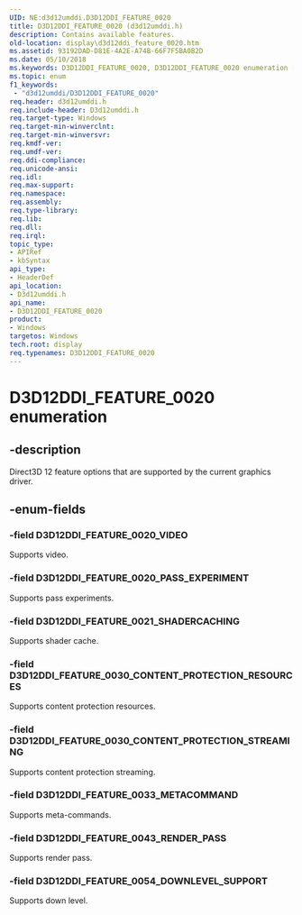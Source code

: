 ```yaml
---
UID: NE:d3d12umddi.D3D12DDI_FEATURE_0020
title: D3D12DDI_FEATURE_0020 (d3d12umddi.h)
description: Contains available features.
old-location: display\d3d12ddi_feature_0020.htm
ms.assetid: 93192DAD-D81E-4A2E-A74B-66F7F5BA0B2D
ms.date: 05/10/2018
ms.keywords: D3D12DDI_FEATURE_0020, D3D12DDI_FEATURE_0020 enumeration [Display Devices], D3D12DDI_FEATURE_0020_VIDEO, d3d12umddi/D3D12DDI_FEATURE_0020, d3d12umddi/D3D12DDI_FEATURE_0020_VIDEO, display.d3d12ddi_feature_0020
ms.topic: enum
f1_keywords:
 - "d3d12umddi/D3D12DDI_FEATURE_0020"
req.header: d3d12umddi.h
req.include-header: D3d12umddi.h
req.target-type: Windows
req.target-min-winverclnt:
req.target-min-winversvr:
req.kmdf-ver:
req.umdf-ver:
req.ddi-compliance:
req.unicode-ansi:
req.idl:
req.max-support:
req.namespace:
req.assembly:
req.type-library:
req.lib:
req.dll:
req.irql:
topic_type:
- APIRef
- kbSyntax
api_type:
- HeaderDef
api_location:
- D3d12umddi.h
api_name:
- D3D12DDI_FEATURE_0020
product:
- Windows
targetos: Windows
tech.root: display
req.typenames: D3D12DDI_FEATURE_0020
---
```


# D3D12DDI_FEATURE_0020 enumeration


## -description


Direct3D 12 feature options that are supported by the current graphics driver.


## -enum-fields




### -field D3D12DDI_FEATURE_0020_VIDEO

Supports video.


### -field D3D12DDI_FEATURE_0020_PASS_EXPERIMENT

Supports pass experiments.

### -field D3D12DDI_FEATURE_0021_SHADERCACHING

Supports shader cache.

### -field D3D12DDI_FEATURE_0030_CONTENT_PROTECTION_RESOURCES

Supports content protection resources.

### -field D3D12DDI_FEATURE_0030_CONTENT_PROTECTION_STREAMING

Supports content protection streaming.

### -field D3D12DDI_FEATURE_0033_METACOMMAND

Supports meta-commands.

### -field D3D12DDI_FEATURE_0043_RENDER_PASS

Supports render pass.

### -field D3D12DDI_FEATURE_0054_DOWNLEVEL_SUPPORT 

Supports down level.
